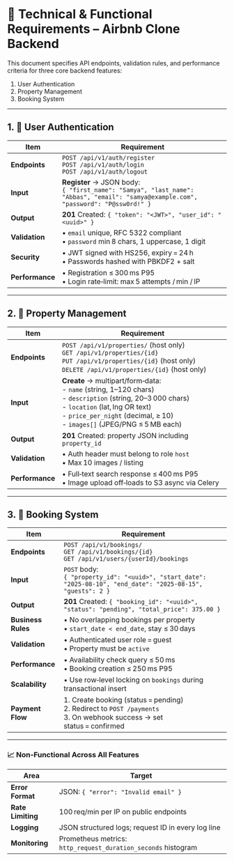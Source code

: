 # 📑 Technical & Functional Requirements – Airbnb Clone Backend

This document specifies API endpoints, validation rules, and performance criteria for three core backend features:

1. User Authentication  
2. Property Management  
3. Booking System  

---

## 1. 🔐 User Authentication

| Item | Requirement |
|------|-------------|
| **Endpoints** | `POST /api/v1/auth/register`  <br>`POST /api/v1/auth/login`  <br>`POST /api/v1/auth/logout` |
| **Input** | **Register** → JSON body:<br>`{ "first_name": "Samya", "last_name": "Abbas", "email": "samya@example.com", "password": "P@ssw0rd!" }` |
| **Output** | **201** Created: `{ "token": "<JWT>", "user_id": "<uuid>" }` |
| **Validation** | • `email` unique, RFC 5322 compliant  <br>• `password` min 8 chars, 1 uppercase, 1 digit  |
| **Security** | • JWT signed with HS256, expiry = 24 h  <br>• Passwords hashed with PBKDF2 + salt |
| **Performance** | • Registration ≤ 300 ms P95  <br>• Login rate‑limit: max 5 attempts / min / IP |

---

## 2. 🏡 Property Management

| Item | Requirement |
|------|-------------|
| **Endpoints** | `POST /api/v1/properties/` (host only)  <br>`GET /api/v1/properties/{id}`  <br>`PUT /api/v1/properties/{id}` (host only)  <br>`DELETE /api/v1/properties/{id}` (host only) |
| **Input** | **Create** → multipart/form‑data:<br>- `name` (string, 1–120 chars)<br>- `description` (string, 20–3 000 chars)<br>- `location` (lat, lng OR text)<br>- `price_per_night` (decimal, ≥ 10)<br>- `images[]` (JPEG/PNG ≤ 5 MB each) |
| **Output** | **201** Created: property JSON including `property_id` |
| **Validation** | • Auth header must belong to role `host`  <br>• Max 10 images / listing  |
| **Performance** | • Full‑text search response ≤ 400 ms P95  <br>• Image upload off‑loads to S3 async via Celery |

---

## 3. 📅 Booking System

| Item | Requirement |
|------|-------------|
| **Endpoints** | `POST /api/v1/bookings/`  <br>`GET /api/v1/bookings/{id}`  <br>`GET /api/v1/users/{userId}/bookings` |
| **Input** | `POST` body:<br>`{ "property_id": "<uuid>", "start_date": "2025-08-10", "end_date": "2025-08-15", "guests": 2 }` |
| **Output** | **201** Created: `{ "booking_id": "<uuid>", "status": "pending", "total_price": 375.00 }` |
| **Business Rules** | • No overlapping bookings per property  <br>• `start_date < end_date`, stay ≤ 30 days  |
| **Validation** | • Authenticated user role = guest  <br>• Property must be `active` |
| **Performance** | • Availability check query ≤ 50 ms  <br>• Booking creation ≤ 250 ms P95 |
| **Scalability** | • Use row‑level locking on `bookings` during transactional insert  |
| **Payment Flow** | 1. Create booking (status = pending)  <br>2. Redirect to `POST /payments`  <br>3. On webhook success → set status = confirmed |

---

### 📈 Non‑Functional Across All Features

| Area | Target |
|------|--------|
| **Error Format** | JSON: `{ "error": "Invalid email" }` |
| **Rate Limiting** | 100 req/min per IP on public endpoints |
| **Logging** | JSON structured logs; request ID in every log line |
| **Monitoring** | Prometheus metrics: `http_request_duration_seconds` histogram |
